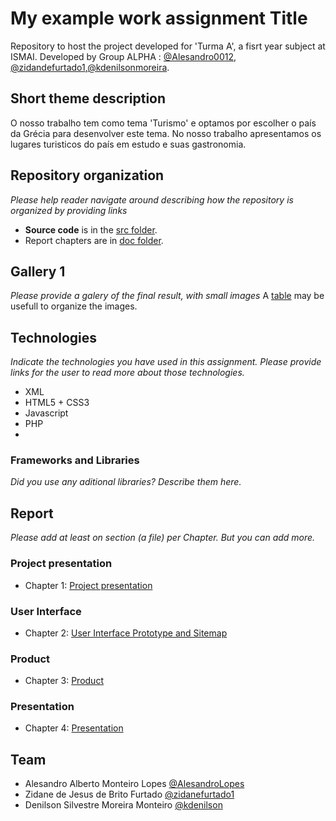 # My example work assignment Title

Repository to host the project developed for 'Turma A', a fisrt year subject at ISMAI. Developed by Group ALPHA : [@Alesandro0012](https://github.com/alesandro0012), [@zidandefurtado1](https://github.com/zidanefurtado1),[@kdenilsonmoreira](https://github.com/kdenilsonmoreira).

## Short theme description

O nosso trabalho tem como tema 'Turismo' e optamos por escolher o país da Grécia para desenvolver este tema.
No nosso trabalho apresentamos os lugares turisticos do país em estudo e suas gastronomia.


## Repository organization

_Please help reader navigate around describing how the repository is organized by providing links_
* **Source code** is in the [src folder](src/).
* Report chapters are in [doc folder](doc/).

## Gallery 1

_Please provide a galery of the final result, with small images_
A [table](https://www.markdownguide.org/extended-syntax/#tables) may be usefull to organize the images.

## Technologies

_Indicate the technologies you have used in this assignment. Please provide links for the user to read more about those technologies._
* XML
* HTML5 + CSS3
* Javascript
* PHP
* 

### Frameworks and Libraries

_Did you use any aditional libraries? Describe them here._


## Report
_Please add at least on section (a file) per Chapter. But you can add more._

### Project presentation
* Chapter 1: [Project presentation](doc/c1.md)
### User Interface 
* Chapter 2: [User Interface Prototype and Sitemap](doc/c2.md)
### Product
* Chapter 3: [Product](doc/c3.md)
### Presentation
* Chapter 4: [Presentation](doc/c4.md)

## Team
* Alesandro Alberto Monteiro Lopes [@AlesandroLopes](https://github.com/alesandro0012)
* Zidane de Jesus de Brito Furtado [@zidanefurtado1](https://github.com/zidanefurtado1)
* Denilson Silvestre Moreira Monteiro [@kdenilson](https://github.com/kdenilsonmoreira)
